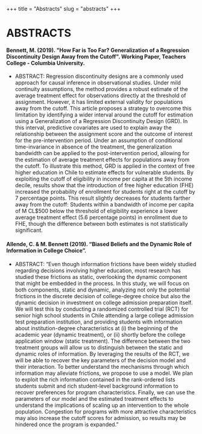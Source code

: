 +++
title = "Abstracts"
slug = "abstracts"
+++

# ABSTRACTS 

#### **Bennett, M.** (2019). "How Far is Too Far? Generalization of a Regression Discontinuity Design Away from the Cutoff". Working Paper, Teachers College - Columbia University.<a id="grd"></a>

- ABSTRACT: Regression discontinuity designs are a commonly used approach for causal inference in observational studies. Under mild continuity assumptions, the method provides a robust estimate of the average treatment effect for observations directly at the threshold of assignment. However, it has limited external validity for populations away from the cutoff. This article proposes a strategy to overcome this limitation by identifying a wider interval around the cutoff for estimation using a Generalization of a Regression Discontinuity Design (GRD). In this interval, predictive covariates are used to explain away the relationship between the assignment score and the outcome of interest for the pre-intervention period. Under an assumption of conditional time-invariance in absence of the treatment, the generalization bandwidth can be applied to the post-intervention period, allowing for the estimation of average treatment effects for populations away from the cutoff. To illustrate this method, GRD is applied in the context of free higher education in Chile to estimate effects for vulnerable students. By exploiting the cutoff of eligibility in income per capita at the 5th income decile, results show that the introduction of free higher education (FHE) increased the probability of enrollment for students right at the cutoff by 7 percentage points. This result slightly decreases for students farther away from the cutoff: Students within a bandwidth of income per capita of M CL\$500 below the threshold of eligibility experience a lower average treatment effect (5.6 percentage points) in enrollment due to FHE, though the difference between both estimates is not statistically significant.
    
 #### Allende, C. & M. Bennett (2019). “Biased Beliefs and the Dynamic Role of Information in College Choice”.<a id="chile-rct"></a>
 
- ABSTRACT: “Even though information frictions have been widely studied regarding decisions involving higher education, most research has studied these frictions as static, overlooking the dynamic component that might be embedded in the process. In this study, we will focus on both components, static and dynamic, analyzing not only the potential frictions in the discrete decision of college-degree choice but also the dynamic decision in investment on college admission preparation itself. We will test this by conducting a randomized controlled trial (RCT) for senior high school students in Chile attending a large college admission test preparation institution, and providing students with information about institution-degree characteristics at (i) the beginning of the academic year (dynamic treatment), or (ii) shortly before the college application window (static treatment). The difference between the two treatment groups will allow us to distinguish between the static and dynamic roles of information. By leveraging the results of the RCT, we will be able to recover the key parameters of the decision model and their interaction. To better understand the mechanisms through which information may alleviate frictions, we propose to use a model. We plan to exploit the rich information contained in the rank-ordered lists students submit and rich student-level background information to recover preferences for program characteristics. Finally, we can use the parameters of our model and the estimated treatment effects to understand the implications of scaling up an intervention to the whole population. Congestion for programs with more attractive characteristics may also increase the cutoff scores for admission, so results may be hindered once the program is expanded.”
